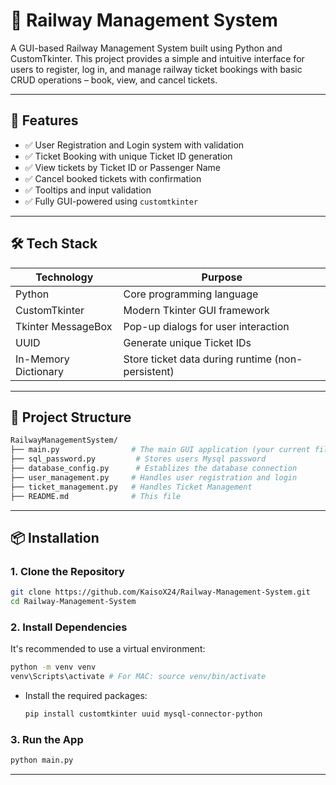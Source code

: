 # 🚆 Railway Management System

A GUI-based Railway Management System built using Python and CustomTkinter. This project provides a simple and intuitive interface for users to register, log in, and manage railway ticket bookings with basic CRUD operations – book, view, and cancel tickets.

---

## 📌 Features

- ✅ User Registration and Login system with validation
- ✅ Ticket Booking with unique Ticket ID generation
- ✅ View tickets by Ticket ID or Passenger Name
- ✅ Cancel booked tickets with confirmation
- ✅ Tooltips and input validation
- ✅ Fully GUI-powered using `customtkinter`

---
## 🛠️ Tech Stack

| **Technology**       | **Purpose**                                       |
| -------------------- | ------------------------------------------------- |
| Python               | Core programming language                         |
| CustomTkinter        | Modern Tkinter GUI framework                      |
| Tkinter MessageBox   | Pop-up dialogs for user interaction               |
| UUID                 | Generate unique Ticket IDs                        |
| In-Memory Dictionary | Store ticket data during runtime (non-persistent) |

---
## 📁 Project Structure
```bash
RailwayManagementSystem/
├── main.py                # The main GUI application (your current file)
├── sql_password.py         # Stores users Mysql password
├── database_config.py      # Establizes the database connection
├── user_management.py     # Handles user registration and login
├── ticket_management.py   # Handles Ticket Management
├── README.md              # This file
```
---

## 📦 Installation

### 1. Clone the Repository

```bash
git clone https://github.com/KaisoX24/Railway-Management-System.git
cd Railway-Management-System
```
### 2. Install Dependencies
It's recommended to use a virtual environment:

```bash
python -m venv venv
venv\Scripts\activate # For MAC: source venv/bin/activate
```
- Install the required packages:
  ```bash
  pip install customtkinter uuid mysql-connector-python

### 3. Run the App
  ```bash
  python main.py
  ```
---
